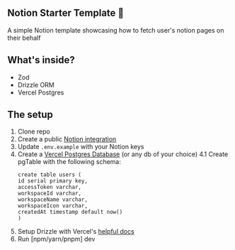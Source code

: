 ## Notion Starter Template 📝

A simple Notion template showcasing how to fetch user's notion pages on their behalf

## What's inside?

- Zod
- Drizzle ORM
- Vercel Postgres

## The setup

1. Clone repo
2. Create a public [Notion integration](https://www.notion.so/help/create-integrations-with-the-notion-api#create-an-internal-integration)
3. Update `.env.example` with your Notion keys
4. Create a [Vercel Postgres Database](https://vercel.com/docs/storage/vercel-postgres/quickstart) (or any db of your choice)
   4.1 Create pgTable with the following schema:
   ```postgres
   create table users (
   id serial primary key,
   accessToken varchar,
   workspaceId varchar,
   workspaceName varchar,
   workspaceIcon varchar,
   createdAt timestamp default now()
   )
   ```
5. Setup Drizzle with Vercel's [helpful docs](https://vercel.com/docs/storage/vercel-postgres/using-an-orm#drizzle)
6. Run [npm/yarn/pnpm] dev
